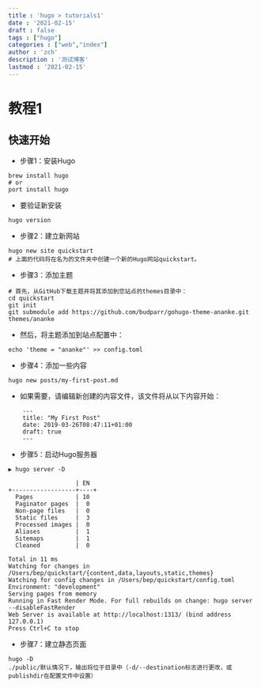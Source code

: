 ```yaml
---
title : 'hugo > tutorials1'
date : '2021-02-15'
draft : false
tags : ["hugo"]
categories : ["web","index"]
author : 'zch'
description : '测试博客'
lastmod : '2021-02-15'
---
```




# 教程1




## 快速开始



+ 步骤1：安装Hugo

```
brew install hugo
# or
port install hugo
```

+ 要验证新安装

```
hugo version
```


+ 步骤2：建立新网站

```
hugo new site quickstart
# 上面的代码将在名为的文件夹中创建一个新的Hugo网站quickstart。
```

+ 步骤3：添加主题

```
# 首先，从GitHub下载主题并将其添加到您站点的themes目录中：
cd quickstart
git init
git submodule add https://github.com/budparr/gohugo-theme-ananke.git themes/ananke
```

+ 然后，将主题添加到站点配置中：

``` 
echo 'theme = "ananke"' >> config.toml
```


+ 步骤4：添加一些内容


``` 
hugo new posts/my-first-post.md
```

+ 如果需要，请编辑新创建的内容文件，该文件将从以下内容开始：

``` 
    ---
    title: "My First Post"
    date: 2019-03-26T08:47:11+01:00
    draft: true
    ---
```


+ 步骤5：启动Hugo服务器

``` 
▶ hugo server -D

                   | EN
+------------------+----+
  Pages            | 10
  Paginator pages  |  0
  Non-page files   |  0
  Static files     |  3
  Processed images |  0
  Aliases          |  1
  Sitemaps         |  1
  Cleaned          |  0

Total in 11 ms
Watching for changes in /Users/bep/quickstart/{content,data,layouts,static,themes}
Watching for config changes in /Users/bep/quickstart/config.toml
Environment: "development"
Serving pages from memory
Running in Fast Render Mode. For full rebuilds on change: hugo server --disableFastRender
Web Server is available at http://localhost:1313/ (bind address 127.0.0.1)
Press Ctrl+C to stop

```


+ 步骤7：建立静态页面

```
hugo -D
./public/默认情况下，输出将位于目录中（-d/--destination标志进行更改，或publishdir在配置文件中设置）
```










